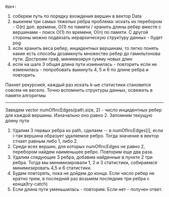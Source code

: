 	Идея:
1. соберем путь по порядку вхождения вершин в вектор Data
2. выкинем три самых тяжелых ребра
   	   проблема: искать их перебором - O(n) доп. времени, О(1) по памяти / хранить длины ребер
	             вместе с вершинами - поиск О(1) по времени, О(n) по памяти. С другой стороны можно
		     подвязать иерархическую структуру данных - будет pog
3. если хранить веса ребер, инцидентных вершинам, то легко понять какие есть способы дозамкнуть множество
   ребер до гамильтонова пути. Достроим граф, минимизируя сумму новых длин
4. если на шаге 3 общая длина пути изменилась - повторить
   если не изменилась - попробовать выкинуть 4, 5 и 6 по длине ребра и повторить.

Пахнет рекурсией, каждый раз искать k-ые статистики становится совсем не весело. Точно вспомнить структуры
данных, освежить в памяти алгоритмы
______________________________________________________________________________________________________________________________________

Заведем vector<int> numOfIncEdges(path.size, 2) - число инцидентных ребер для каждой вершины. Изначально оно равно 2.
Запомним текущую длину пути

1. Удалим 3 первых ребра из path, сделаем -- в numOfIncEdges[i], если i-тая вершина образует удаляемое ребро. Тогда значение в вектор
стнает равным либо 1, либо 2.
2. Среди всех вершин, для которых numOfIncEdges не равно 2, перебором найдем наименьшее ребро. Повторим еще два раза.
3. Удалим следующие 3 ребра, добавим найденные в пункте 2 три ребра. Тогда мы минимизировали 1, 2 и 3 статистики, собираемся
минимизировать 4,5 и 6 статистики.
4. Будем повторять, пока не дойдем до конца. Если число ребер не кратно трем, в последний раз возьмем последние три ребра с конца(try-catch)
5. Если длина пути уменьшилась - повторим. Если нет - получен ответ.